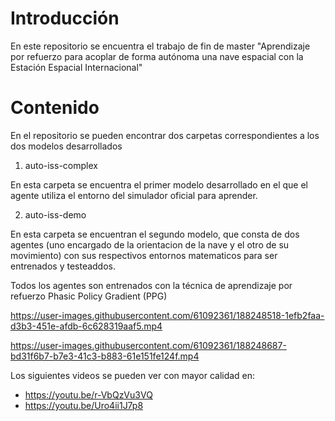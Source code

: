# Introducción

En este repositorio se encuentra el trabajo de fin de master "Aprendizaje por refuerzo para acoplar de forma autónoma una nave espacial con la Estación Espacial Internacional"

# Contenido

En el repositorio se pueden encontrar dos carpetas correspondientes a los dos modelos desarrollados

1. auto-iss-complex

  En esta carpeta se encuentra el primer modelo desarrollado en el que el agente utiliza el entorno del simulador oficial para aprender.
  
2. auto-iss-demo

  En esta carpeta se encuentran el segundo modelo, que consta de dos agentes (uno encargado de la orientacion de la nave y el otro de su movimiento) con sus respectivos entornos matematicos para ser entrenados y testeaddos.
  
 Todos los agentes son entrenados con la técnica de aprendizaje por refuerzo Phasic Policy Gradient (PPG)



https://user-images.githubusercontent.com/61092361/188248518-1efb2faa-d3b3-451e-afdb-6c628319aaf5.mp4



https://user-images.githubusercontent.com/61092361/188248687-bd31f6b7-b7e3-41c3-b883-61e151fe124f.mp4



Los siguientes videos se pueden ver con mayor calidad en:

- https://youtu.be/r-VbQzVu3VQ
- https://youtu.be/Uro4ii1J7p8
